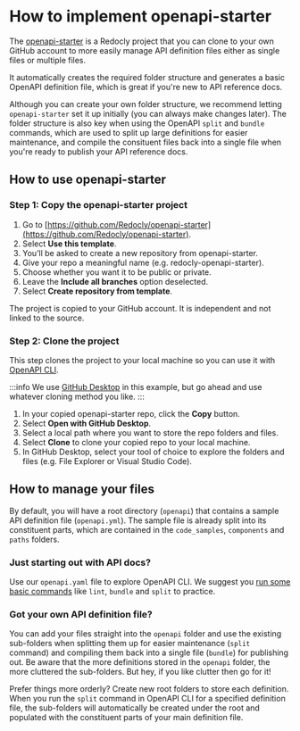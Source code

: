 # How to implement openapi-starter

The [openapi-starter](https://github.com/Redocly/openapi-starter) is a Redocly project that you can clone to your own GitHub account to more easily manage API definition files either as single files or multiple files.

It automatically creates the required folder structure and generates a basic OpenAPI definition file, which is great if you're new to API reference docs.

Although you can create your own folder structure, we recommend letting `openapi-starter` set it up initially (you can always make changes later). The folder structure is also key when using the OpenAPI `split` and `bundle` commands, which are used to split up large definitions for easier maintenance, and compile the consituent files back into a single file when you're ready to publish your API reference docs.

## How to use openapi-starter

### Step 1: Copy the openapi-starter project

1. Go to [https://github.com/Redocly/openapi-starter](https://github.com/Redocly/openapi-starter).
2. Select **Use this template**.
3. You’ll be asked to create a new repository from openapi-starter.
4. Give your repo a meaningful name (e.g. redocly-openapi-starter).
5. Choose whether you want it to be public or private.
6. Leave the **Include all branches** option deselected.
7. Select **Create repository from template**.

The project is copied to your GitHub account. It is independent and not linked to the source.

### Step 2: Clone the project

This step clones the project to your local machine so you can use it with [OpenAPI CLI](.docs/quickstart.md).

:::info
We use [GitHub Desktop](https://desktop.github.com/) in this example, but go ahead and use whatever cloning method you like.
:::

1. In your copied openapi-starter repo, click the **Copy** button.
2. Select **Open with GitHub Desktop**.
3. Select a local path where you want to store the repo folders and files.
4. Select **Clone** to clone your copied repo to your local machine.
5. In GitHub Desktop, select your tool of choice to explore the folders and files (e.g. File Explorer or Visual Studio Code).

## How to manage your files

By default, you will have a root directory (`openapi`) that contains a sample API definition file (`openapi.yml`). The sample file is already split into its constituent parts, which are contained in the `code_samples`, `components` and `paths` folders.

### Just starting out with API docs?

Use our `openapi.yaml` file to explore OpenAPI CLI. We suggest you [run some basic commands](.docs/quickstart.md) like `lint`, `bundle` and `split` to practice.

### Got your own API definition file?

You can add your files straight into the `openapi` folder and use the existing sub-folders when splitting them up for easier maintenance (`split` command) and compiling them back into a single file (`bundle`) for publishing out. Be aware that the more definitions stored in the `openapi` folder, the more cluttered the sub-folders. But hey, if you like clutter then go for it!

Prefer things more orderly? Create new root folders to store each definition. When you run the `split` command in OpenAPI CLI for a specified definition file, the sub-folders will automatically be created under the root and populated with the constituent parts of your main definition file.